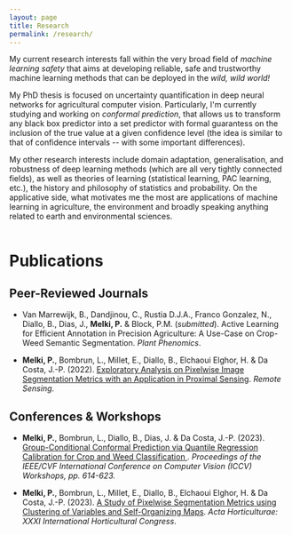 ```yaml
---
layout: page
title: Research
permalink: /research/
---
```


My current research interests fall within the very broad field of *machine learning safety* that aims at developing reliable, safe and trustworthy machine learning methods that can be deployed in the *wild, wild world!*

My PhD thesis is focused on uncertainty quantification in deep neural networks for agricultural computer vision. Particularly, I'm currently studying and working on *conformal prediction*, that allows us to transform any black box predictor into a set predictor with formal guarantess on the inclusion of the true value at a given confidence level (the idea is similar to that of confidence intervals -- with some important differences).

My other research interests include domain adaptation, generalisation, and robustness of deep learning methods (which are all very tightly connected fields), as well as theories of learning (statistical learning, PAC learning, etc.), the history and philosophy of statistics and probability. On the applicative side, what motivates me the most are applications of machine learning in agriculture, the environment and broadly speaking anything related to earth and environmental sciences.

<!-- I also provide titles for some working papers and works in progress below. I provide full links for these papers when I believe they are ready for peer review. Feel free to contact me if you are interested in some of these projects. [My CV](http://svmiller.com/cv/) contains more information about where some of these projects are in the peer review process.

I also offer [a three-page research statement](/docs/svm-research-statement.pdf) that summarizes and contextualizes my different research agendas. -->
 
<hr style="clear:both;visibility: hidden;" />  

# Publications

## Peer-Reviewed Journals


- Van Marrewijk, B., Dandjinou, C., Rustia D.J.A., Franco Gonzalez, N., Diallo, B., Dias, J., **Melki, P.** & Block, P.M. (*submitted*). Active Learning for Efficient Annotation in Precision Agriculture: A Use-Case on Crop-Weed Semantic Segmentation. *Plant Phenomics*.

- **Melki, P.**, Bombrun, L., Millet, E., Diallo, B., Elchaoui Elghor, H. & Da Costa, J.-P. (2022). [Exploratory Analysis on Pixelwise Image Segmentation Metrics with an Application in Proximal Sensing](https://www.mdpi.com/2072-4292/14/4/996). *Remote Sensing*.


## Conferences & Workshops

- **Melki, P.**, Bombrun, L., Diallo, B., Dias, J. & Da Costa, J.-P. (2023). [Group-Conditional Conformal Prediction via Quantile Regression Calibration for Crop and Weed Classification ](https://openaccess.thecvf.com/content/ICCV2023W/CVPPA/html/Melki_Group-Conditional_Conformal_Prediction_via_Quantile_Regression_Calibration_for_Crop_and_ICCVW_2023_paper.html). *Proceedings of the IEEE/CVF International Conference on Computer Vision (ICCV) Workshops, pp. 614-623.*

- **Melki, P.**, Bombrun, L., Millet, E., Diallo, B., Elchaoui Elghor, H. & Da Costa, J.-P. (2023). [A Study of Pixelwise Segmentation Metrics using Clustering of Variables and Self-Organizing Maps](https://doi.org/10.17660/ActaHortic.2023.1360.5). *Acta Horticulturae: XXXI International Horticultural Congress*.

<!-- ## Select Working Papers and Works in Progress

"Understanding Carrots and Sticks in U.S. Aid Allocation: The Case of the Middle East"

"U.S. Presidents, Human Rights, and Economic Aid from Truman to Obama: A Mixed Effects Approach"

"Convergence or Divergence? The Unique Effect of Territorial Threats on Attitudes toward Authoritarian Leaders" -->


